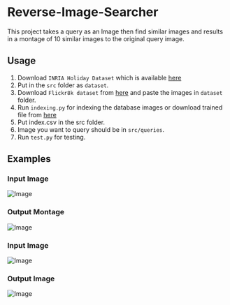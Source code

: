 # Reverse-Image-Searcher
This project takes a query as an Image then find similar images and results in a montage of 10 similar images to the original query image.

## Usage
1. Download `INRIA Holiday Dataset` which is available [here](http://lear.inrialpes.fr/people/jegou/data.php)
2. Put in the `src` folder as `dataset`.
3. Download `Flickr8k dataset` from [here](https://www.kaggle.com/shadabhussain/flickr8k) and paste the images in `dataset` folder.
4. Run `indexing.py` for indexing the database images or download trained file from [here](https://drive.google.com/file/d/1x5ytjg6_LP74NfiU_8PtqLKFhrGNa8aD/view?usp=sharing)
5. Put index.csv in the src folder.
6. Image you want to query should be in `src/queries`.
7. Run `test.py` for testing.

## Examples
### Input Image
![Image](https://github.com/aakash0121/Reverse-Image-Searcher/blob/master/src/queries/4.png)

### Output Montage
![Image](https://github.com/aakash0121/Reverse-Image-Searcher/blob/master/src/output/montage_4.png)

### Input Image
![Image](https://github.com/aakash0121/Reverse-Image-Searcher/blob/master/src/queries/7.png)

### Output Image
![Image](https://github.com/aakash0121/Reverse-Image-Searcher/blob/master/src/output/montage_7.png)
